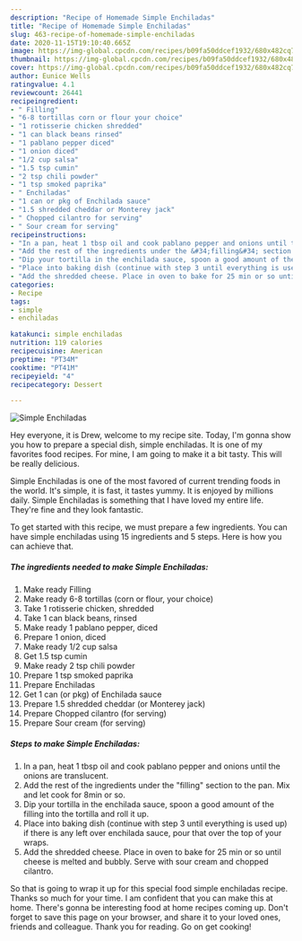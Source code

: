 ```yaml
---
description: "Recipe of Homemade Simple Enchiladas"
title: "Recipe of Homemade Simple Enchiladas"
slug: 463-recipe-of-homemade-simple-enchiladas
date: 2020-11-15T19:10:40.665Z
image: https://img-global.cpcdn.com/recipes/b09fa50ddcef1932/680x482cq70/simple-enchiladas-recipe-main-photo.jpg
thumbnail: https://img-global.cpcdn.com/recipes/b09fa50ddcef1932/680x482cq70/simple-enchiladas-recipe-main-photo.jpg
cover: https://img-global.cpcdn.com/recipes/b09fa50ddcef1932/680x482cq70/simple-enchiladas-recipe-main-photo.jpg
author: Eunice Wells
ratingvalue: 4.1
reviewcount: 26441
recipeingredient:
- " Filling"
- "6-8 tortillas corn or flour your choice"
- "1 rotisserie chicken shredded"
- "1 can black beans rinsed"
- "1 pablano pepper diced"
- "1 onion diced"
- "1/2 cup salsa"
- "1.5 tsp cumin"
- "2 tsp chili powder"
- "1 tsp smoked paprika"
- " Enchiladas"
- "1 can or pkg of Enchilada sauce"
- "1.5 shredded cheddar or Monterey jack"
- " Chopped cilantro for serving"
- " Sour cream for serving"
recipeinstructions:
- "In a pan, heat 1 tbsp oil and cook pablano pepper and onions until the onions are translucent."
- "Add the rest of the ingredients under the &#34;filling&#34; section to the pan. Mix and let cook for 8min or so."
- "Dip your tortilla in the enchilada sauce, spoon a good amount of the filling into the tortilla and roll it up."
- "Place into baking dish (continue with step 3 until everything is used up) if there is any left over enchilada sauce, pour that over the top of your wraps."
- "Add the shredded cheese. Place in oven to bake for 25 min or so until cheese is melted and bubbly. Serve with sour cream and chopped cilantro."
categories:
- Recipe
tags:
- simple
- enchiladas

katakunci: simple enchiladas 
nutrition: 119 calories
recipecuisine: American
preptime: "PT34M"
cooktime: "PT41M"
recipeyield: "4"
recipecategory: Dessert

---
```



![Simple Enchiladas](https://img-global.cpcdn.com/recipes/b09fa50ddcef1932/680x482cq70/simple-enchiladas-recipe-main-photo.jpg)

Hey everyone, it is Drew, welcome to my recipe site. Today, I'm gonna show you how to prepare a special dish, simple enchiladas. It is one of my favorites food recipes. For mine, I am going to make it a bit tasty. This will be really delicious.



Simple Enchiladas is one of the most favored of current trending foods in the world. It's simple, it is fast, it tastes yummy. It is enjoyed by millions daily. Simple Enchiladas is something that I have loved my entire life. They're fine and they look fantastic.


To get started with this recipe, we must prepare a few ingredients. You can have simple enchiladas using 15 ingredients and 5 steps. Here is how you can achieve that.

<!--inarticleads1-->

##### The ingredients needed to make Simple Enchiladas:

1. Make ready  Filling
1. Make ready 6-8 tortillas (corn or flour, your choice)
1. Take 1 rotisserie chicken, shredded
1. Take 1 can black beans, rinsed
1. Make ready 1 pablano pepper, diced
1. Prepare 1 onion, diced
1. Make ready 1/2 cup salsa
1. Get 1.5 tsp cumin
1. Make ready 2 tsp chili powder
1. Prepare 1 tsp smoked paprika
1. Prepare  Enchiladas
1. Get 1 can (or pkg) of Enchilada sauce
1. Prepare 1.5 shredded cheddar (or Monterey jack)
1. Prepare  Chopped cilantro (for serving)
1. Prepare  Sour cream (for serving)




<!--inarticleads2-->

##### Steps to make Simple Enchiladas:

1. In a pan, heat 1 tbsp oil and cook pablano pepper and onions until the onions are translucent.
1. Add the rest of the ingredients under the &#34;filling&#34; section to the pan. Mix and let cook for 8min or so.
1. Dip your tortilla in the enchilada sauce, spoon a good amount of the filling into the tortilla and roll it up.
1. Place into baking dish (continue with step 3 until everything is used up) if there is any left over enchilada sauce, pour that over the top of your wraps.
1. Add the shredded cheese. Place in oven to bake for 25 min or so until cheese is melted and bubbly. Serve with sour cream and chopped cilantro.




So that is going to wrap it up for this special food simple enchiladas recipe. Thanks so much for your time. I am confident that you can make this at home. There's gonna be interesting food at home recipes coming up. Don't forget to save this page on your browser, and share it to your loved ones, friends and colleague. Thank you for reading. Go on get cooking!
